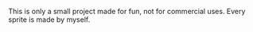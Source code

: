 This is only a small project made for fun, not for commercial uses. Every sprite is made by myself.
